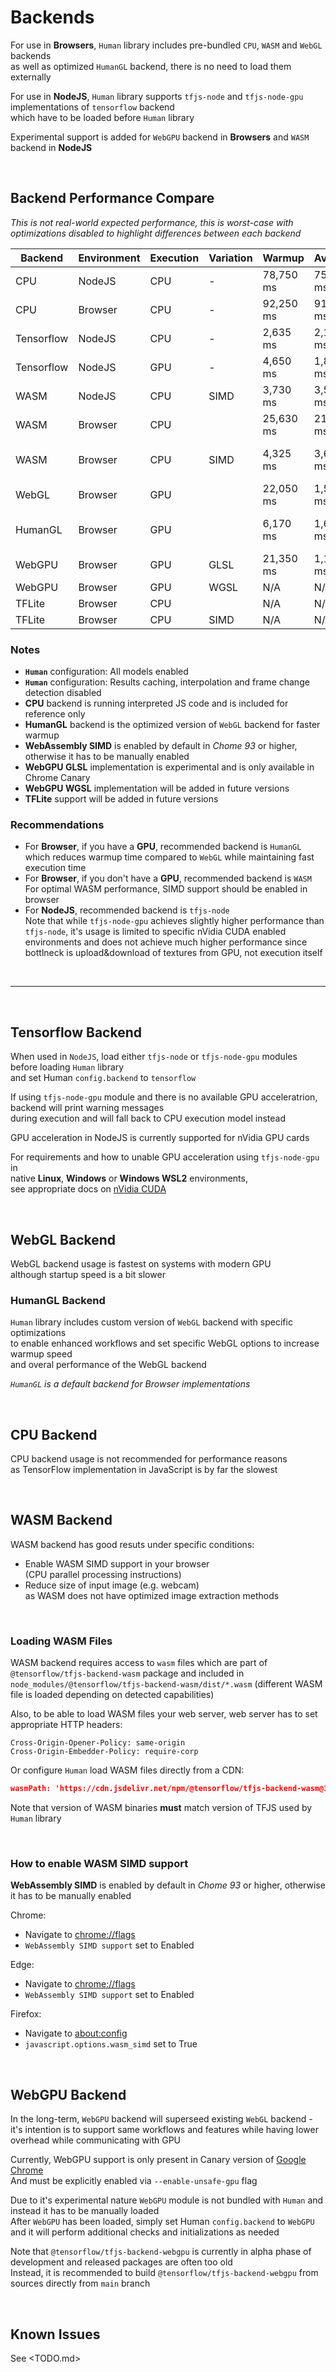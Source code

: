 # Backends

For use in **Browsers**, `Human` library includes pre-bundled `CPU`, `WASM` and `WebGL` backends  
as well as optimized `HumanGL` backend,  there is no need to load them externally  

For use in **NodeJS**, `Human` library supports `tfjs-node` and `tfjs-node-gpu` implementations of `tensorflow` backend  
which have to be loaded before `Human` library  

Experimental support is added for `WebGPU` backend in **Browsers** and `WASM` backend in **NodeJS**

<br>

## Backend Performance Compare

*This is not real-world expected performance, this is worst-case with optimizations disabled to highlight differences between each backend*

| Backend | Environment | Execution | Variation | Warmup | Average | Note |
| --- | --- | --- | --- | --- | --- | --- |
| CPU | NodeJS | CPU | - | 78,750 ms | 75,000 ms | Reference only |
| CPU | Browser | CPU | - | 92,250 ms | 91,000 ms | Reference only |
| Tensorflow | NodeJS | CPU | - | 2,635 ms | 2,110 ms | Recommended |
| Tensorflow | NodeJS | GPU | - | 4,650 ms | 1,810 ms | Advanced level |
| WASM | NodeJS | CPU | SIMD | 3,730 ms | 3,500 ms | Experimental |
| WASM | Browser | CPU | | 25,630 ms | 21,200 ms |
| WASM | Browser | CPU | SIMD | 4,325 ms| 3,670 ms | Recommended when running without GPU |
| WebGL | Browser | GPU | | 22,050 ms | 1,590 ms |
| HumanGL | Browser | GPU | | 6,170 ms | 1,600 ms | Recommended when running with GPU |
| WebGPU | Browser | GPU | GLSL | 21,350 ms | 1,150 ms | Experimental |
| WebGPU | Browser | GPU | WGSL | N/A | N/A | Not available |
| TFLite | Browser | CPU | | N/A | N/A | Not available |
| TFLite | Browser | CPU | SIMD | N/A | N/A | Not available |


### Notes

- **`Human`** configuration: All models enabled
- **`Human`** configuration: Results caching, interpolation and frame change detection disabled
- **CPU** backend is running interpreted JS code and is included for reference only
- **HumanGL** backend is the optimized version of `WebGL` backend for faster warmup
- **WebAssembly SIMD** is enabled by default in *Chome 93* or higher, otherwise it has to be manually enabled
- **WebGPU GLSL** implementation is experimental and is only available in Chrome Canary
- **WebGPU WGSL** implementation will be added in future versions
- **TFLite** support will be added in future versions

### Recommendations

- For **Browser**, if you have a **GPU**, recommended backend is `HumanGL`  
  which reduces warmup time compared to `WebGL` while maintaining fast execution time
- For **Browser**, if you don't have a **GPU**, recommended backend is `WASM`  
  For optimal WASM performance, SIMD support should be enabled in browser  
- For **NodeJS**, recommended backend is `tfjs-node`  
  Note that while `tfjs-node-gpu` achieves slightly higher performance than `tfjs-node`, it's usage is limited to specific nVidia CUDA enabled environments and does not achieve much higher performance since bottlneck is upload&download of textures from GPU, not execution itself

<br><hr><br>

## Tensorflow Backend

When used in `NodeJS`, load either `tfjs-node` or `tfjs-node-gpu` modules before loading `Human` library  
and set Human `config.backend` to `tensorflow`  

If using `tfjs-node-gpu` module and there is no available GPU acceleratrion, backend will print warning messages  
during execution and will fall back to CPU execution model instead  

GPU acceleration in NodeJS is currently supported for nVidia GPU cards  

For requirements and how to unable GPU acceleration using `tfjs-node-gpu` in  
native **Linux**, **Windows** or **Windows WSL2** environments,  
see appropriate docs on [nVidia CUDA](https://developer.nvidia.com/cuda-toolkit)

<br>

## WebGL Backend

WebGL backend usage is fastest on systems with modern GPU  
although startup speed is a bit slower

### HumanGL Backend

`Human` library includes custom version of `WebGL` backend with specific optimizations  
to enable enhanced workflows and set specific WebGL options to increase warmup speed  
and overal performance of the WebGL backend  

*`HumanGL` is a default backend for Browser implementations*

<br>

## CPU Backend

CPU backend usage is not recommended for performance reasons  
as TensorFlow implementation in JavaScript is by far the slowest

<br>

## WASM Backend

WASM backend has good resuts under specific conditions:

- Enable WASM SIMD support in your browser  
  (CPU parallel processing instructions)
- Reduce size of input image (e.g. webcam)  
  as WASM does not have optimized image extraction methods

<br>

### Loading WASM Files

WASM backend requires access to `wasm` files which are part of `@tensorflow/tfjs-backend-wasm` package and included in  
`node_modules/@tensorflow/tfjs-backend-wasm/dist/*.wasm` (different WASM file is loaded depending on detected capabilities)  

Also, to be able to load WASM files your web server, web server has to set appropriate HTTP headers:

```text
Cross-Origin-Opener-Policy: same-origin
Cross-Origin-Embedder-Policy: require-corp
```

Or configure `Human` load WASM files directly from a CDN:

```json
wasmPath: 'https://cdn.jsdelivr.net/npm/@tensorflow/tfjs-backend-wasm@3.9.0/dist/'
```

Note that version of WASM binaries **must** match version of TFJS used by `Human` library

<br>

### How to enable WASM SIMD support

**WebAssembly SIMD** is enabled by default in *Chome 93* or higher, otherwise it has to be manually enabled

Chrome:

- Navigate to <chrome://flags>
- `WebAssembly SIMD support` set to Enabled

Edge:

- Navigate to <chrome://flags>
- `WebAssembly SIMD support` set to Enabled

Firefox:

- Navigate to <about:config>
- `javascript.options.wasm_simd` set to True

<br>

## WebGPU Backend

In the long-term, `WebGPU` backend will superseed existing `WebGL` backend - it's intention is to support same workflows and features while having lower overhead while communicating with GPU  

Currently, WebGPU support is only present in Canary version of [Google Chrome](https://www.google.com/chrome/canary/)  
And must be explicitly enabled via `--enable-unsafe-gpu` flag  

Due to it's experimental nature `WebGPU` module is not bundled with `Human` and instead it has to be manually loaded  
After `WebGPU` has been loaded, simply set Human `config.backend` to `WebGPU` and it will perform additional checks and initializations as needed  

Note that `@tensorflow/tfjs-backend-webgpu` is currently in alpha phase of development and released packages are often too old  
Instead, it is recommended to build `@tensorflow/tfjs-backend-webgpu` from sources directly from `main` branch  

<br>

## Known Issues

See <TODO.md>

<br>
